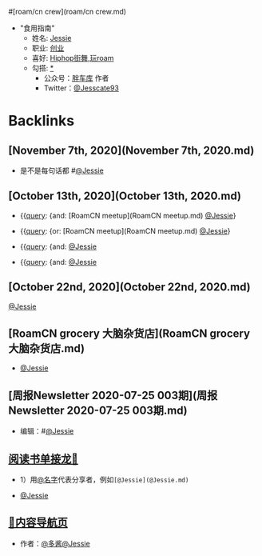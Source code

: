 
#[roam/cn crew](roam/cn crew.md)
- "食用指南"
    - 姓名:  [Jessie](((WWjkQXIOl)))
    - 职业:  [创业](((EAL9pjj8-)))
    - 喜好:  [Hiphop街舞,玩roam](((lCMv0JPIc)))
    - 勾搭: [*](((meoBJFwsK)))
        - 公众号：[胖车库](https://mp.weixin.qq.com/mp/appmsgalbum?__biz=MzU5NjQxNzQ3Mw==&action=getalbum&album_id=1336767759748890625&subscene=126&scenenote=https%3A%2F%2Fmp.weixin.qq.com%2Fs%3F__biz%3DMzU5NjQxNzQ3Mw%3D%3D%26mid%3D2247484556%26idx%3D1%26sn%3D31afecf57b29e63d1e9d5cb5b1002528%26chksm%3Dfe624a22c915c334fd20a5100e16e968c398e41f888f614cd4f5efc1a8756aba2abb5ca1f13a%26scene%3D126%26sessionid%3D1593872272%26subscene%3D0%26clicktime%3D1593872303%26ascene%3D3%26devicetype%3DiOS13.3.1%26version%3D17000d2a%26nettype%3D3G%2B%26abtest_cookie%3DAAACAA%253D%253D%26lang%3Dzh_CN%26fontScale%3D100%26exportkey%3DA3%252B3JfvlUbPy7yeOAXad5Rs%253D%26pass_ticket%3DiarD00m6i%252BjKqdl5qNYoymri2N0T5AGTFLAjHr7TvgRuUZWwE6IAqZoKylZvhftR%26wx_header%3D1[wechat_redirect](wechat_redirect.md)) 作者
        - Twitter：[@Jesscate93](https://twitter.com/JESSCATE93)

# Backlinks
## [November 7th, 2020](November 7th, 2020.md)
- 是不是每句话都 #[@Jessie](@Jessie.md)

## [October 13th, 2020](October 13th, 2020.md)
- {{[query](query.md): {and: [RoamCN meetup](RoamCN meetup.md) [@Jessie](@Jessie.md)}

- {{[query](query.md): {or: [RoamCN meetup](RoamCN meetup.md) [@Jessie](@Jessie.md)}

- {{[query](query.md): {and: [@Jessie](@Jessie.md)

- {{[query](query.md): {and: [@Jessie](@Jessie.md)

## [October 22nd, 2020](October 22nd, 2020.md)
[@Jessie](@Jessie.md)

## [RoamCN grocery 大脑杂货店](RoamCN grocery 大脑杂货店.md)
- [@Jessie](@Jessie.md)

## [周报Newsletter 2020-07-25 003期](周报Newsletter 2020-07-25 003期.md)
- 编辑：#[@Jessie](@Jessie.md)

## [阅读书单接龙🐲](阅读书单接龙🐲.md)
- 1）用[@名字](@名字.md)代表分享者，例如`[@Jessie](@Jessie.md)`

- [@Jessie](@Jessie.md)

## [🎈内容导航页](🎈内容导航页.md)
- 作者：[@多酱](@多酱.md)[@Jessie](@Jessie.md)

